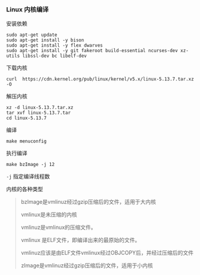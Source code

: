 ### Linux 内核编译

安装依赖

```shell
sudo apt-get update
sudo apt-get install -y bison
sudo apt-get install -y flex dwarves
sudo apt-get install -y git fakeroot build-essential ncurses-dev xz-utils libssl-dev bc libelf-dev
```
下载内核

```shell
curl  https://cdn.kernel.org/pub/linux/kernel/v5.x/linux-5.13.7.tar.xz -O
```

解压内核

```
xz -d linux-5.13.7.tar.xz
tar xvf linux-5.13.7.tar
cd linux-5.13.7
```

编译

```shell
make menuconfig
```

执行编译

```shell
make bzImage -j 12
```

`-j` 指定编译线程数

内核的各种类型

> bzImage是vmlinuz经过gzip压缩后的文件，适用于大内核
>
> vmlinux是未压缩的内核
>
> vmlinuz是vmlinux的压缩文件。
>
> vmlinux 是ELF文件，即编译出来的最原始的文件。
>
> vmlinuz应该是由ELF文件vmlinux经过OBJCOPY后，并经过压缩后的文件
>
> zImage是vmlinuz经过gzip压缩后的文件，适用于小内核

